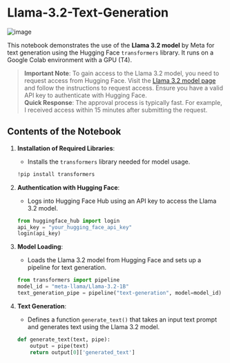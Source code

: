 
# Llama-3.2-Text-Generation

![image](https://github.com/user-attachments/assets/7de6ee3c-fddb-4231-a51d-666940ed1f8f)


This notebook demonstrates the use of the **Llama 3.2 model** by Meta for text generation using the Hugging Face `transformers` library. It runs on a Google Colab environment with a GPU (T4).

> **Important Note**: To gain access to the Llama 3.2 model, you need to request access from Hugging Face. Visit the [Llama 3.2 model page](https://huggingface.co/meta-llama/Llama-3.2-1B) and follow the instructions to request access. Ensure you have a valid API key to authenticate with Hugging Face.  
> **Quick Response**: The approval process is typically fast. For example, I received access within 15 minutes after submitting the request.

## Contents of the Notebook

1. **Installation of Required Libraries**:
   - Installs the `transformers` library needed for model usage.
   ```bash
   !pip install transformers
   ```

2. **Authentication with Hugging Face**:
   - Logs into Hugging Face Hub using an API key to access the Llama 3.2 model.
   ```python
   from huggingface_hub import login
   api_key = "your_hugging_face_api_key"
   login(api_key)
   ```

3. **Model Loading**:
   - Loads the Llama 3.2 model from Hugging Face and sets up a pipeline for text generation.
   ```python
   from transformers import pipeline
   model_id = "meta-llama/Llama-3.2-1B"
   text_generation_pipe = pipeline("text-generation", model=model_id)
   ```

4. **Text Generation**:
   - Defines a function `generate_text()` that takes an input text prompt and generates text using the Llama 3.2 model.
   ```python
   def generate_text(text, pipe):
       output = pipe(text)
       return output[0]['generated_text']
   ```
